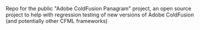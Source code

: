 Repo for the public "Adobe ColdFusion Panagram" project, an open source project to help with regression testing of new versions of Adobe ColdFusion (and potentially other CFML frameworks)
